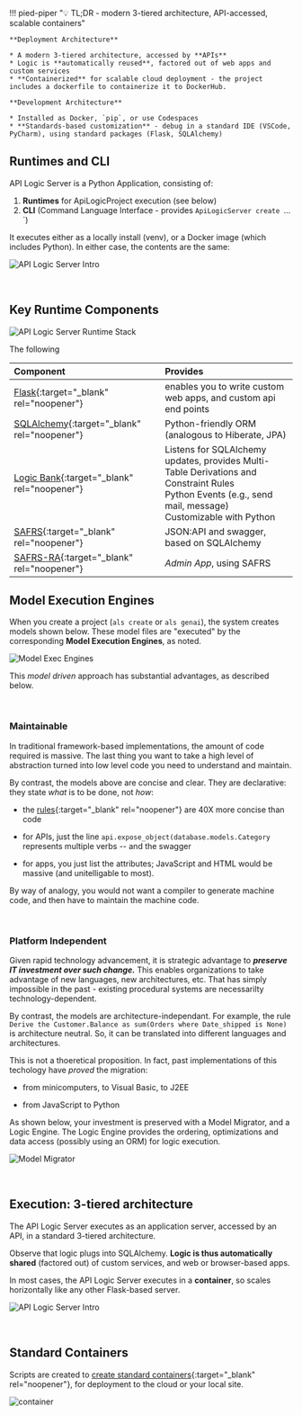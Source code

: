 !!! pied-piper ":bulb: TL;DR - modern 3-tiered architecture, API-accessed, scalable containers"

    **Deployment Architecture**

    * A modern 3-tiered architecture, accessed by **APIs**
    * Logic is **automatically reused**, factored out of web apps and custom services
    * **Containerized** for scalable cloud deployment - the project includes a dockerfile to containerize it to DockerHub.

    **Development Architecture**

    * Installed as Docker, `pip`, or use Codespaces
    * **Standards-based customization** - debug in a standard IDE (VSCode, PyCharm), using standard packages (Flask, SQLAlchemy)


## Runtimes and CLI

API Logic Server is a Python Application, consisting of:

1. __Runtimes__ for ApiLogicProject execution (see below)
2. __CLI__ (Command Language Interface - provides `ApiLogicServer create `…`)

It executes either as a locally install (venv), or a Docker image (which includes Python).  In either case, the contents are the same:

![API Logic Server Intro](images/Architecture-What-Is.png)

&nbsp;

## Key Runtime Components

![API Logic Server Runtime Stack](images/Architecture-Runtime-Stack.png)

The following 

| Component                                                                              | Provides                                                                                                              |
|:---------------------------------------------------------------------------------------|:----------------------------------------------------------------------------------------------------------------------|
| [Flask](https://flask.palletsprojects.com/en/1.1.x){:target="_blank" rel="noopener"}        | enables you to write custom web apps, and custom api end points  |
| [SQLAlchemy](https://docs.sqlalchemy.org/en/14/core/engines.html){:target="_blank" rel="noopener"}    | Python-friendly ORM (analogous to Hiberate, JPA)                                                                      |
| [Logic Bank](Logic-Operation.md#logic-architecture){:target="_blank" rel="noopener"} | Listens for SQLAlchemy updates, provides Multi-Table Derivations and Constraint Rules<br>Python Events (e.g., send mail, message)<br>Customizable with Python<br> |
| [SAFRS](https://github.com/thomaxxl/safrs/wiki){:target="_blank" rel="noopener"}     | JSON:API and swagger, based on SQLAlchemy  |
| [SAFRS-RA](https://github.com/thomaxxl/safrs-react-admin){:target="_blank" rel="noopener"}   | *Admin App*, using SAFRS    |


## Model Execution Engines

When you create a project (`als create` or `als genai`), the system creates models shown below.  These model files are "executed" by the corresponding **Model Execution Engines**, as noted.

![Model Exec Engines](images/model/model-exec-engines.png)

This *model driven* approach has substantial advantages, as described below.

&nbsp;

### Maintainable

In traditional framework-based implementations, the amount of code required is massive.  The last thing you want to take a high level of abstraction turned into low level code you need to understand and maintain.

By contrast, the models above are concise and clear.  They are declarative: they state *what* is to be done, not *how*:

* the [rules](Logic-Why.md){:target="_blank" rel="noopener"} are 40X more concise than code

* for APIs, just the line `api.expose_object(database.models.Category` represents multiple verbs -- and the swagger

* for apps, you just list the attributes; JavaScript and HTML would be massive (and unitelligable to most).

By way of analogy, you would not want a compiler to generate machine code, and then have to maintain the machine code.

&nbsp;

### Platform Independent

Given rapid technology advancement, it is strategic advantage to ***preserve IT investment over such change.***  This enables organizations to take advantage of new languages, new architectures, etc.  That has simply impossible in the past - existing procedural systems are necessarilty technology-dependent.

By contrast, the models are architecture-independant.  For example, the rule `Derive the Customer.Balance as sum(Orders where Date_shipped is None)` is architecture neutral.  So, it can be translated into different languages and architectures.

This is not a thoeretical proposition.  In fact, past implementations of this techology have *proved* the migration:

* from minicomputers, to Visual Basic, to J2EE

* from JavaScript to Python

As shown below, your investment is preserved with a Model Migrator, and a Logic Engine.  The Logic Engine provides the ordering, optimizations and data access (possibly using an ORM) for logic execution.

![Model Migrator](images/architecture/Model-Migrator.png)

&nbsp;

## Execution: 3-tiered architecture

The API Logic Server executes as an application server, accessed by an API, in a standard 3-tiered architecture.  

Observe that logic plugs into SQLAlchemy.  **Logic is thus automatically shared** (factored out) of custom services, and web or browser-based apps.

In most cases, the API Logic Server executes in a **container**, so scales horizontally like any other Flask-based server.

![API Logic Server Intro](images/Architecture.png)

&nbsp;

## Standard Containers

Scripts are created to [create standard containers](DevOps-Containers-Build.md){:target="_blank" rel="noopener"}, for deployment to the cloud or your local site.

![container](images/Architecture-What-Is.png)